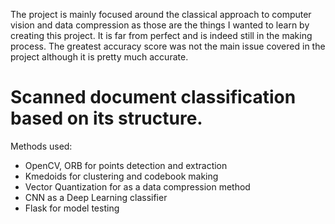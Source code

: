 
The project is mainly focused around the classical approach to computer vision and data compression as those are the things I wanted to learn by creating this project. It is far from perfect and is indeed still in the making process. The greatest accuracy score was not the main issue covered in the project although it is pretty much accurate.
# Scanned document classification based on its structure.

Methods used:
<ul>
<li>OpenCV, ORB for points detection and extraction</li>
<li>Kmedoids for clustering and codebook making</li>
<li>Vector Quantization for as a data compression method</li>
<li>CNN as a Deep Learning classifier</li>
<li>Flask for model testing</li>
</ul>



